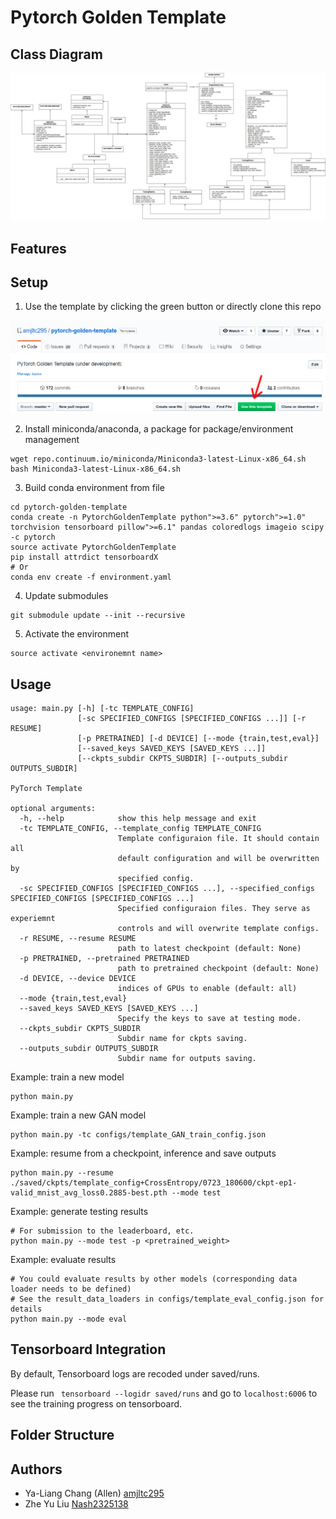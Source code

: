 # Pytorch Golden Template

## Class Diagram
<img src='./doc/PytorchTemplate-initialDesgin.png'>

## Features

## Setup

1. Use the template by clicking the green button or directly clone this repo
<img src='./doc/UseThisTemplate.png'>

2. Install miniconda/anaconda, a package for  package/environment management
```
wget repo.continuum.io/miniconda/Miniconda3-latest-Linux-x86_64.sh
bash Miniconda3-latest-Linux-x86_64.sh
```

3. Build conda environment from file
```
cd pytorch-golden-template
conda create -n PytorchGoldenTemplate python">=3.6" pytorch">=1.0" torchvision tensorboard pillow">=6.1" pandas coloredlogs imageio scipy -c pytorch
source activate PytorchGoldenTemplate
pip install attrdict tensorboardX
# Or
conda env create -f environment.yaml
```

4. Update submodules
```
git submodule update --init --recursive
```

5. Activate the environment
```
source activate <environemnt name>
```

## Usage

```
usage: main.py [-h] [-tc TEMPLATE_CONFIG]
               [-sc SPECIFIED_CONFIGS [SPECIFIED_CONFIGS ...]] [-r RESUME]
               [-p PRETRAINED] [-d DEVICE] [--mode {train,test,eval}]
               [--saved_keys SAVED_KEYS [SAVED_KEYS ...]]
               [--ckpts_subdir CKPTS_SUBDIR] [--outputs_subdir OUTPUTS_SUBDIR]

PyTorch Template

optional arguments:
  -h, --help            show this help message and exit
  -tc TEMPLATE_CONFIG, --template_config TEMPLATE_CONFIG
                        Template configuraion file. It should contain all
                        default configuration and will be overwritten by
                        specified config.
  -sc SPECIFIED_CONFIGS [SPECIFIED_CONFIGS ...], --specified_configs SPECIFIED_CONFIGS [SPECIFIED_CONFIGS ...]
                        Specified configuraion files. They serve as experiemnt
                        controls and will overwrite template configs.
  -r RESUME, --resume RESUME
                        path to latest checkpoint (default: None)
  -p PRETRAINED, --pretrained PRETRAINED
                        path to pretrained checkpoint (default: None)
  -d DEVICE, --device DEVICE
                        indices of GPUs to enable (default: all)
  --mode {train,test,eval}
  --saved_keys SAVED_KEYS [SAVED_KEYS ...]
                        Specify the keys to save at testing mode.
  --ckpts_subdir CKPTS_SUBDIR
                        Subdir name for ckpts saving.
  --outputs_subdir OUTPUTS_SUBDIR
                        Subdir name for outputs saving.

```

Example: train a new model
```
python main.py
```

Example: train a new GAN model
```
python main.py -tc configs/template_GAN_train_config.json
```

Example: resume from a checkpoint, inference and save outputs
```
python main.py --resume ./saved/ckpts/template_config+CrossEntropy/0723_180600/ckpt-ep1-valid_mnist_avg_loss0.2885-best.pth --mode test
```

Example: generate testing results
```
# For submission to the leaderboard, etc.
python main.py --mode test -p <pretrained_weight>
```

Example: evaluate results
```
# You could evaluate results by other models (corresponding data loader needs to be defined)
# See the result_data_loaders in configs/template_eval_config.json for details
python main.py --mode eval
```

## Tensorboard Integration
By default, Tensorboard logs are recoded under saved/runs.

Please run ``` tensorboard --logidr saved/runs``` and go to `localhost:6006` to see the training progress on tensorboard.

## Folder Structure

## Authors
* Ya-Liang Chang (Allen) [amjltc295](https://github.com/amjltc295)
* Zhe Yu Liu [Nash2325138](https://github.com/Nash2325138)

